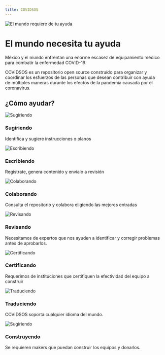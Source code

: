```yaml
---
title: COVIDSOS
---
```


<simple-hero>

![El mundo requiere de tu ayuda](../img/world.png)

# El mundo necesita tu ayuda

México y el mundo enfrentan una enorme escasez de equipamiento médico para
 combatir la enfermedad COVID-19.


</simple-hero>

<text-banner>

COVIDSOS es un repositorio open source construído para organizar y coordinar 
los esfuerzos de las personas que desean contribuir con ayuda de múltiples
 maneras durante los efectos de la pandemia causada por el coronavirus.

</text-banner>


<slim-column>

## ¿Cómo ayudar?


![Sugiriendo](../img/suggesting.svg)

### Sugiriendo

Identifica y sugiere instrucciones o planos



![Escribiendo](../img/writing.svg)

### Escribiendo

Regístrate, genera contenido y envíalo a revisión




![Colaborando](../img/collaborating.svg)

### Colaborando

Consulta el repositorio y colabora eligiendo las mejores entradas





![Revisando](../img/reviewing.svg)

### Revisando

Necesitamos de expertos que nos ayuden a identificar y corregir problemas antes de aprobarlos.




![Certificando](../img/certifying.svg)

### Certificando

Requerimos de instituciones que certifiquen la efectividad del equipo a construir





![Traduciendo](../img/translating.svg)

### Traduciendo

COVIDSOS soporta cualquier idioma del mundo.


![Sugiriendo](../img/making.svg)

### Construyendo

Se requieren makers que puedan construir los equipos y donarlos.

</slim-column>
